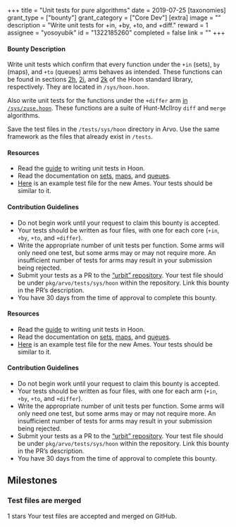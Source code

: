 +++
title = "Unit tests for pure algorithms"
date = 2019-07-25
[taxonomies]
grant_type = ["bounty"]
grant_category = ["Core Dev"]
[extra]
image = ""
description = "Write unit tests for +in, +by, +to, and +diff."
reward = 1
assignee = "yosoyubik"
id = "1322185260"
completed = false
link = ""
+++

#### Bounty Description

Write unit tests which confirm that every function under the `+in` (sets), `by` (maps), and `+to` (queues) arms behaves as intended. These functions can be found in sections [2h](https://github.com/urbit/urbit/blob/0b0766b32b82a294b81f8f405548eb9f16d8c318/pkg/arvo/sys/hoon.hoon#L1142-L1368), [2i](https://github.com/urbit/urbit/blob/0b0766b32b82a294b81f8f405548eb9f16d8c318/pkg/arvo/sys/hoon.hoon#L1370-L1679), and [2k](https://github.com/urbit/urbit/blob/0b0766b32b82a294b81f8f405548eb9f16d8c318/pkg/arvo/sys/hoon.hoon#L1734-L1813) of the Hoon standard library, respectively. They are located in `/sys/hoon.hoon`.

Also write unit tests for the functions under the `+differ` arm [in `/sys/zuse.hoon`](https://github.com/urbit/urbit/blob/master/pkg/arvo/sys/zuse.hoon#L6117-L6271). These functions are a suite of Hunt-McIlroy `diff` and `merge` algorithms.

Save the test files in the `/tests/sys/hoon` directory in Arvo. Use the same framework as the files that already exist in `/tests`.

#### Resources

* Read the [guide](https://github.com/urbit/urbit/blob/master/pkg/arvo/TESTING.udon) to writing unit tests in Hoon.
* Read the documentation on [sets](https://urbit.org/docs/reference/library/2h/), [maps](https://urbit.org/docs/reference/library/2i/), and [queues](https://urbit.org/docs/reference/library/2k/).
* [Here](https://github.com/urbit/urbit/blob/alef2/pkg/arvo/tests/sys/zuse/ordered-map.hoon) is an example test file for the new Ames. Your tests should be similar to it.

#### Contribution Guidelines

* Do not begin work until your request to claim this bounty is accepted.
* Your tests should be written as four files, with one for each core  (`+in`, `+by`, `+to`, and `+differ`).
* Write the appropriate number of unit tests per function. Some arms will only need one test, but some arms may or may not require more. An insufficient number of tests for arms may result in your submission being rejected.
* Submit your tests as a PR to the [“urbit” repository](https://github.com/urbit/urbit). Your test file should be under `pkg/arvo/tests/sys/hoon` within the repository. Link this bounty in the PR’s description.
* You have 30 days from the time of approval to complete this bounty. 

#### Resources

* Read the [guide](https://github.com/urbit/urbit/blob/master/pkg/arvo/TESTING.udon) to writing unit tests in Hoon.
* Read the documentation on [sets](https://urbit.org/docs/reference/library/2h/), [maps](https://urbit.org/docs/reference/library/2i/), and [queues](https://urbit.org/docs/reference/library/2k/).
* [Here](https://github.com/urbit/urbit/blob/alef2/pkg/arvo/tests/sys/zuse/ordered-map.hoon) is an example test file for the new Ames. Your tests should be similar to it.

#### Contribution Guidelines

* Do not begin work until your request to claim this bounty is accepted.
* Your tests should be written as four files, with one for each arm (`+in`, `+by`, `+to`, and `+differ`).
* Write the appropriate number of unit tests per function. Some arms will only need one test, but some arms may or may not require more. An insufficient number of tests for arms may result in your submission being rejected.
* Submit your tests as a PR to the [“urbit” repository](https://github.com/urbit/urbit). Your test file should be under `pkg/arvo/tests/sys/hoon` within the repository. Link this bounty in the PR’s description.
* You have 30 days from the time of approval to complete this bounty. 


## Milestones


### Test files are merged
1 stars
Your test files are accepted and merged on GitHub.

    